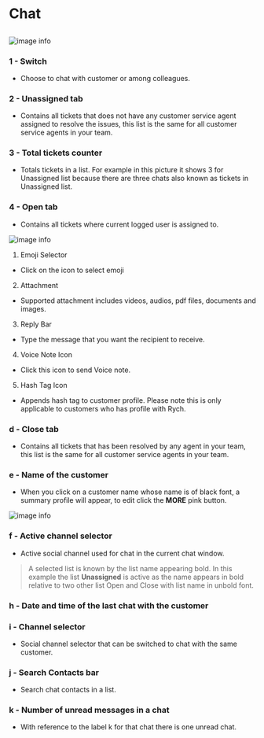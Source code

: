 # Chat

##

<!-- ![image info](../../static/img/chats_img/chat100.jpg) -->
![image info](../../static/img/chats_img/chat01.jpg)

### 1 - Switch

+ Choose  to chat with customer or among colleagues.

### 2 - Unassigned tab

+ Contains all tickets that does not have any customer service agent assigned to resolve the issues, this list is the same for all customer service agents in your team.

### 3 - Total tickets counter

+ Totals tickets in a list. For example in this picture it shows 3 for Unassigned list
because there are three chats also known as tickets in Unassigned list.

### 4 - Open tab

+ Contains all tickets where current logged user is assigned to.

![image info](../../static/img/chats_img/sample_chat.jpg)

1. Emoji Selector
 + Click on the icon to select emoji

2. Attachment
 + Supported attachment includes videos, audios, pdf files, documents and images.

3. Reply Bar
 + Type the message that you want the recipient to receive.

4. Voice Note Icon
 + Click this icon to send Voice note.

5. Hash Tag Icon
 + Appends hash tag to customer profile. Please note this is only applicable to customers who has profile with Rych.

### d - Close tab

+ Contains all tickets that has been resolved by any agent in your team, this list is the same for all customer service agents in your team.

### e - Name of the customer

+ When you click on a customer name whose name is of black font, a summary profile will appear,
to edit click the **MORE** pink button.

![image info](../../static/img/chats_img/summary_chat2.jpg)

### f - Active channel selector

+ Active social channel used for chat in the current chat window.

> A selected list is known by the list name appearing bold. In this example the list **Unassigned** is active as the name appears in bold relative to two other list Open and Close with list name in unbold font.

### h - Date and time of the last chat with the customer

### i - Channel selector

+ Social channel selector that can be switched to chat with the same customer.

### j - Search Contacts bar

+ Search chat contacts in a list.

### k - Number of unread messages in a chat

+ With reference to the label k for that chat there is one unread chat.
